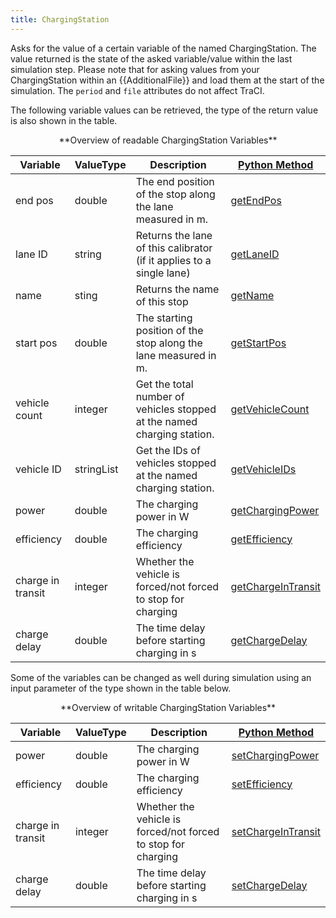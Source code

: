 ```yaml
---
title: ChargingStation
---
```


Asks for the value of a certain variable of the named ChargingStation.
The value returned is the state of the asked variable/value within the
last simulation step. Please note that for asking values from your
ChargingStation within an {{AdditionalFile}} and load them at the start of the simulation. The `period` and `file`
attributes do not affect TraCI.

The following variable values can be retrieved, the type of the return
value is also shown in the table.

<center>
**Overview of readable ChargingStation Variables**
</center>

| Variable                                     | ValueType           | Description       |  [Python Method](../TraCI/Interfacing_TraCI_from_Python.md)    |
| -------------------------------------------- | ------------------- | ----------------- | -------------------------------------------------------------- |
| end pos                                  | double          | The end position of the stop along the lane measured in m.  | [getEndPos](https://sumo.dlr.de/pydoc/traci._chargingstation.html#ChargingStationDomain-getEndPos) |
| lane ID                                  | string          | Returns the lane of this calibrator (if it applies to a single lane)   | [getLaneID](https://sumo.dlr.de/pydoc/traci._chargingstation.html#ChargingStationDomain-getLaneID) |
| name                                 | sting          | Returns the name of this stop   | [getName](https://sumo.dlr.de/pydoc/traci._chargingstation.html#ChargingStationDomain-getName) |
| start pos                                  | double          | The starting position of the stop along the lane measured in m.   | [getStartPos](https://sumo.dlr.de/pydoc/traci._chargingstation.html#ChargingStationDomain-getStartPos) |
| vehicle count                     | integer   | Get the total number of vehicles stopped at the named charging station.  | [getVehicleCount](https://sumo.dlr.de/pydoc/traci._chargingstation.html#ChargingStationDomain-getVehicleCount) |
| vehicle ID                         | stringList          | Get the IDs of vehicles stopped at the named charging station.   | [getVehicleIDs](https://sumo.dlr.de/pydoc/traci._chargingstation.html#ChargingStationDomain-getVehicleIDs) |
| power                                    | double          | The charging power in W |  [getChargingPower](https://sumo.dlr.de/pydoc/traci._chargingstation.html#ChargingStationDomain-getChargingPower) |
| efficiency                               | double          | The charging efficiency | [getEfficiency](https://sumo.dlr.de/pydoc/traci._chargingstation.html#ChargingStationDomain-getEfficiency) |
| charge in transit                        | integer         | Whether the vehicle is forced/not forced to stop for charging | [getChargeInTransit](https://sumo.dlr.de/pydoc/traci._chargingstation.html#ChargingStationDomain-getChargeInTransit) |
| charge delay                             | double          | The time delay before starting charging in s | [getChargeDelay](https://sumo.dlr.de/pydoc/traci._chargingstation.html#ChargingStationDomain-getChargeDelay) |


Some of the variables can be changed as well during simulation using an input parameter of the type shown in the table below.

<center>
**Overview of writable ChargingStation Variables**
</center>

| Variable                                     | ValueType           | Description       |  [Python Method](../TraCI/Interfacing_TraCI_from_Python.md)    |
| -------------------------------------------- | ------------------- | ----------------- | -------------------------------------------------------------- |
| power                                    | double          | The charging power in W |  [setChargingPower](https://sumo.dlr.de/pydoc/traci._chargingstation.html#ChargingStationDomain-setChargingPower) |
| efficiency                               | double          | The charging efficiency | [setEfficiency](https://sumo.dlr.de/pydoc/traci._chargingstation.html#ChargingStationDomain-setEfficiency) |
| charge in transit                        | integer         | Whether the vehicle is forced/not forced to stop for charging | [setChargeInTransit](https://sumo.dlr.de/pydoc/traci._chargingstation.html#ChargingStationDomain-setChargeInTransit) |
| charge delay                             | double          | The time delay before starting charging in s | [setChargeDelay](https://sumo.dlr.de/pydoc/traci._chargingstation.html#ChargingStationDomain-setChargeDelay) |
